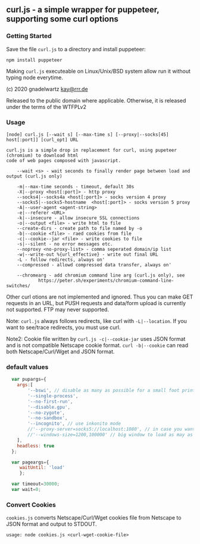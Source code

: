 ## curl.js - a simple wrapper for puppeteer, supporting some curl options

###  Getting Started

 Save the file `curl.js` to a directory and install puppeteer: 

	npm install puppeteer

 Making `curl.js` executeable on Linux/Unix/BSD system allow run it without typing node everytime.

 (c) 2020 gnadelwartz kay@rrr.de

 Released to the public domain where applicable.
 Otherwise, it is released under the terms of the WTFPLv2

### Usage

 	[node] curl.js [--wait s] [--max-time s] [--proxy|--socks[45] host[:port]] [curl_opt] URL

	curl.js is a simple drop in replacement for curl, using pupeteer (chromium) to download html
	code of web pages composed with javascript.

		--wait <s> - wait seconds to finally render page between load and output (curl.js only)

		-m|--max-time seconds - timeout, default 30s
		-X|--proxy <host[:port]> - http proxy
		--socks4|--socks4a <host[:port]> - socks version 4 proxy
		--socks5|--socks5-hostname  <host[:port]> - socks version 5 proxy
		-A|--user-agent <agent-string>
		-e|--referer <URL>
		-k|--insecure - allow insecure SSL connections
		-o|--output <file> - write html to file
		--create-dirs - create path to file named by -o
		-b|--cookie <file> - raed cookies from file
		-c|--cookie--jar <file> - write cookies to file
		-s|--silent - no error messages etc.
		--noproxy <no-proxy-list> - comma seperated domain/ip list
		-w|--write-out %{url_effective} - write out final URL
		-L - follow redirects, always on'
		--compressed - allowd compressed data transfer, always on'

		--chromearg - add chromium command line arg (curl.js only), see
				https://peter.sh/experiments/chromium-command-line-switches/


 Other curl otions are not implemented and ignored. Thus you can make GET requests in an URL, but PUSH requests and data/form
 upload is currently not supported. FTP may never supported.

 Note: `curl.js` always follows redirects, like curl with `-L|--location`. If you want to see/trace redirects, you must use curl.

 Note2: Cookie file written by `curl.js -c|--cookie-jar` uses JSON format and is not compatible Netscape cookie format.
 `curl -b|--cookie` can read both Netscape/Curl/Wget and JSON format.
 


### default values

```javascript
  var pupargs={
	args:[
		'--bswi', // disable as many as possible for a small foot print
		'--single-process',
		'--no-first-run',
		'--disable.gpu',
		'--no-zygote',
		'--no-sandbox',  
		'--incognito', // use inkonito mode
		//'--proxy-server=socks5://localhost:1080', // in case you want a default proxy
		//'--windows-size=1200,100000' // big window to load as may as posible content
	],
	headless: true
  };

  var pageargs={
	 waitUntil: 'load'
	 };

  var timeout=30000;
  var wait=0;
```

### Convert Cookies

`cookies.js` converts Netscape/Curl/Wget cookies file from Netscape to JSON format and output to STDOUT.

	usage: node cookies.js <curl-wget-cookie-file> 
